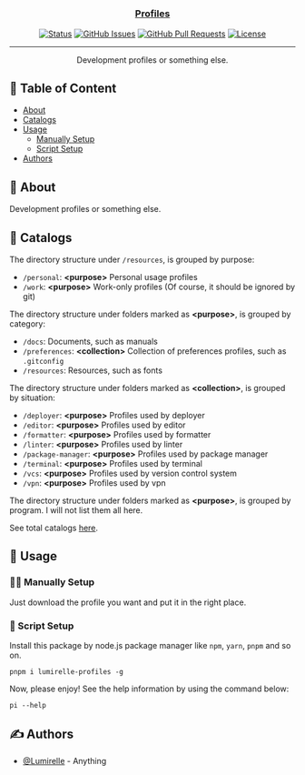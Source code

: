 <h1 align="center">
  <a href="https://github.com/Lumirelle/profiles" rel="noopener">
</h1>

<h3 align="center">Profiles</h3>

<div align="center">

[![Status](https://img.shields.io/badge/status-active-success.svg)](.)
[![GitHub Issues](https://img.shields.io/github/issues/Lumirelle/profiles.svg)](https://github.com/Lumirelle/profiles/issues)
[![GitHub Pull Requests](https://img.shields.io/github/issues-pr/Lumirelle/profiles.svg)](https://github.com/Lumirelle/profiles/pulls)
[![License](https://img.shields.io/badge/license-MIT-blue.svg)](/LICENSE)

</div>

---

<p align="center"> Development profiles or something else.
    <br>
</p>

## 📝 Table of Content

- [About](#about)
- [Catalogs](#catalogs)
- [Usage](#usage)
  - [Manually Setup](#manually_setup)
  - [Script Setup](#script_setup)
- [Authors](#authors)

## 🧐 About <a name="about"></a>

Development profiles or something else.

## 📑 Catalogs <a name="catalogs"></a>

The directory structure under `/resources`, is grouped by purpose:

- `/personal`: **&lt;purpose&gt;** Personal usage profiles
- `/work`: **&lt;purpose&gt;** Work-only profiles (Of course, it should be ignored by git)

The directory structure under folders marked as **&lt;purpose&gt;**, is grouped by category:

- `/docs`: Documents, such as manuals
- `/preferences`: **&lt;collection&gt;** Collection of preferences profiles, such as `.gitconfig`
- `/resources`: Resources, such as fonts

The directory structure under folders marked as **&lt;collection&gt;**, is grouped by situation:

- `/deployer`: **&lt;purpose&gt;** Profiles used by deployer
- `/editor`: **&lt;purpose&gt;** Profiles used by editor
- `/formatter`: **&lt;purpose&gt;** Profiles used by formatter
- `/linter`: **&lt;purpose&gt;** Profiles used by linter
- `/package-manager`: **&lt;purpose&gt;** Profiles used by package manager
- `/terminal`: **&lt;purpose&gt;** Profiles used by terminal
- `/vcs`: **&lt;purpose&gt;** Profiles used by version control system
- `/vpn`: **&lt;purpose&gt;** Profiles used by vpn

The directory structure under folders marked as **&lt;purpose&gt;**, is grouped by program. I will not list them all here.

See total catalogs [here](CATALOGS.json).

## 🎈 Usage <a name="usage"></a>

### ✋🏼 Manually Setup <a name="manually_setup"></a>

Just download the profile you want and put it in the right place.

### 📜 Script Setup <a name="script_setup"></a>

Install this package by node.js package manager like `npm`, `yarn`, `pnpm` and so on.

```shell
pnpm i lumirelle-profiles -g
```

Now, please enjoy! See the help information by using the command below:

```shell
pi --help
```

## ✍️ Authors <a name="authors"></a>

- [@Lumirelle](https://github.com/Lumirelle) - Anything
